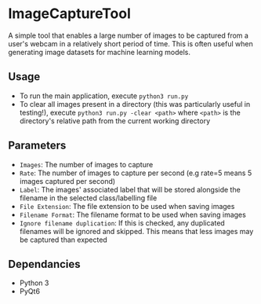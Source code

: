 # ImageCaptureTool
A simple tool that enables a large number of images to be captured from a user's webcam in a relatively short period of time. This is often useful when generating image datasets for machine learning models.

## Usage
- To run the main application, execute `python3 run.py`
- To clear all images present in a directory (this was particularly useful in testing!), execute `python3 run.py -clear <path>` where `<path>` is the directory's relative path from the current working directory

## Parameters
- `Images`: The number of images to capture
- `Rate`: The number of images to capture per second (e.g rate=5 means 5 images captured per second)
- `Label`: The images' associated label that will be stored alongside the filename in the selected class/labelling file
- `File Extension`: The file extension to be used when saving images
- `Filename Format`: The filename format to be used when saving images
- `Ignore filename duplication`: If this is checked, any duplicated filenames will be ignored and skipped. This means that less images may be captured than expected

## Dependancies
- Python 3
- PyQt6